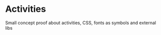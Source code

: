 Activities
==========
 Small concept proof about activities, CSS, fonts as symbols and external libs 
